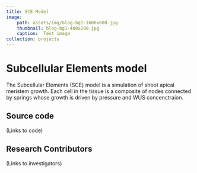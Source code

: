 ```yaml
---
title: SCE Model
image: 
    path: assets/img/blog-bg1-1600x600.jpg
    thumbnail: blog-bg1-400x200.jpg 
    caption:  Test image
collection: projects
---
```


# Subcellular Elements model
The Subcellular Elements (SCE) model is a simulation of shoot apical meristem growth.  Each cell in the tissue is a composite of nodes connected by springs whose growth is driven by pressure and WUS concenctraion.

## Source code
(Links to code)

## Research Contributors

(Links to investigators)
